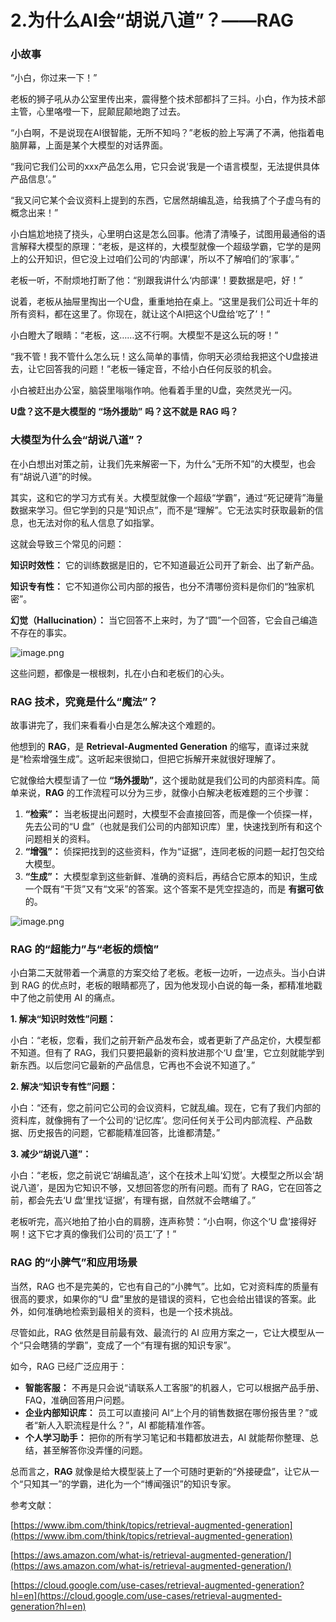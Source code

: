 # 2.为什么AI会“胡说八道”？——RAG

### 小故事

“小白，你过来一下！”

老板的狮子吼从办公室里传出来，震得整个技术部都抖了三抖。小白，作为技术部主管，心里咯噔一下，屁颠屁颠地跑了过去。

“小白啊，不是说现在AI很智能，无所不知吗？”老板的脸上写满了不满，他指着电脑屏幕，上面是某个大模型的对话界面。

“我问它我们公司的xxx产品怎么用，它只会说‘我是一个语言模型，无法提供具体产品信息’。”

“我又问它某个会议资料上提到的东西，它居然胡编乱造，给我搞了个子虚乌有的概念出来！”

小白尴尬地挠了挠头，心里明白这是怎么回事。他清了清嗓子，试图用最通俗的语言解释大模型的原理：“老板，是这样的，大模型就像一个超级学霸，它学的是网上的公开知识，但它没上过咱们公司的‘内部课’，所以不了解咱们的‘家事’。”

老板一听，不耐烦地打断了他：“别跟我讲什么‘内部课’！要数据是吧，好！”

说着，老板从抽屉里掏出一个U盘，重重地拍在桌上。“这里是我们公司近十年的所有资料，都在这里了。你现在，就让这个AI把这个U盘给‘吃了’！”

小白瞪大了眼睛：“老板，这……这不行啊。大模型不是这么玩的呀！”

“我不管！我不管什么怎么玩！这么简单的事情，你明天必须给我把这个U盘接进去，让它回答我的问题！”老板一锤定音，不给小白任何反驳的机会。

小白被赶出办公室，脑袋里嗡嗡作响。他看着手里的U盘，突然灵光一闪。

**U盘？这不是大模型的** **“场外援助”** **吗？这不就是** **RAG** **吗？**

### **大模型为什么会“胡说八道”？**

在小白想出对策之前，让我们先来解密一下，为什么“无所不知”的大模型，也会有“胡说八道”的时候。

其实，这和它的学习方式有关。大模型就像一个超级“学霸”，通过“死记硬背”海量数据来学习。但它学到的只是“知识点”，而不是“理解”。它无法实时获取最新的信息，也无法对你的私人信息了如指掌。

这就会导致三个常见的问题：

**知识时效性：** 它的训练数据是旧的，它不知道最近公司开了新会、出了新产品。

**知识专有性：** 它不知道你公司内部的报告，也分不清哪份资料是你们的“独家机密”。

**幻觉（Hallucination）：** 当它回答不上来时，为了“圆”一个回答，它会自己编造不存在的事实。

![image.png](2%20%E4%B8%BA%E4%BB%80%E4%B9%88AI%E4%BC%9A%E2%80%9C%E8%83%A1%E8%AF%B4%E5%85%AB%E9%81%93%E2%80%9D%EF%BC%9F%E2%80%94%E2%80%94RAG%2026d1c65be8d980cbbf69d86cd75810a8/image.png)

这些问题，都像是一根根刺，扎在小白和老板们的心头。

### **RAG 技术，究竟是什么“魔法”？**

故事讲完了，我们来看看小白是怎么解决这个难题的。

他想到的 **RAG**，是 **Retrieval-Augmented Generation** 的缩写，直译过来就是“检索增强生成”。这听起来很拗口，但把它拆解开来就很好理解了。

它就像给大模型请了一位 **“场外援助”**，这个援助就是我们公司的内部资料库。简单来说，**RAG** 的工作流程可以分为三步，就像小白解决老板难题的三个步骤：

1. **“检索”：** 当老板提出问题时，大模型不会直接回答，而是像一个侦探一样，先去公司的“U 盘”（也就是我们公司的内部知识库）里，快速找到所有和这个问题相关的资料。
2. **“增强”：** 侦探把找到的这些资料，作为“证据”，连同老板的问题一起打包交给大模型。
3. **“生成”：** 大模型拿到这些新鲜、准确的资料后，再结合它原本的知识，生成一个既有“干货”又有“文采”的答案。这个答案不是凭空捏造的，而是 **有据可依** 的。

![image.png](2%20%E4%B8%BA%E4%BB%80%E4%B9%88AI%E4%BC%9A%E2%80%9C%E8%83%A1%E8%AF%B4%E5%85%AB%E9%81%93%E2%80%9D%EF%BC%9F%E2%80%94%E2%80%94RAG%2026d1c65be8d980cbbf69d86cd75810a8/image%201.png)

### **RAG 的“超能力”与“老板的烦恼”**

小白第二天就带着一个满意的方案交给了老板。老板一边听，一边点头。当小白讲到 RAG 的优点时，老板的眼睛都亮了，因为他发现小白说的每一条，都精准地戳中了他之前使用 AI 的痛点。

**1. 解决“知识时效性”问题：**

小白：“老板，您看，我们之前开新产品发布会，或者更新了产品定价，大模型都不知道。但有了 RAG，我们只要把最新的资料放进那个‘U 盘’里，它立刻就能学到新东西。以后您问它最新的产品信息，它再也不会说不知道了。”

**2. 解决“知识专有性”问题：**

小白：“还有，您之前问它公司的会议资料，它就乱编。现在，它有了我们内部的资料库，就像拥有了一个公司的‘记忆库’。您问任何关于公司内部流程、产品数据、历史报告的问题，它都能精准回答，比谁都清楚。”

**3. 减少“胡说八道”：**

小白：“老板，您之前说它‘胡编乱造’，这个在技术上叫‘幻觉’。大模型之所以会‘胡说八道’，是因为它知识不够，又想回答您的所有问题。而有了 RAG，它在回答之前，都会先去‘U 盘’里找‘证据’，有理有据，自然就不会瞎编了。”

老板听完，高兴地拍了拍小白的肩膀，连声称赞：“小白啊，你这个‘U 盘’接得好啊！这下它才真的像我们公司的‘员工’了！”

### **RAG 的“小脾气”和应用场景**

当然，RAG 也不是完美的，它也有自己的“小脾气”。比如，它对资料库的质量有很高的要求，如果你的“U 盘”里放的是错误的资料，它也会给出错误的答案。此外，如何准确地检索到最相关的资料，也是一个技术挑战。

尽管如此，RAG 依然是目前最有效、最流行的 AI 应用方案之一，它让大模型从一个“只会瞎猜的学霸”，变成了一个“有理有据的知识专家”。

如今，RAG 已经广泛应用于：

- **智能客服：** 不再是只会说“请联系人工客服”的机器人，它可以根据产品手册、FAQ，准确回答用户问题。
- **企业内部知识库：** 员工可以直接问 AI“上个月的销售数据在哪份报告里？”或者“新人入职流程是什么？”，AI 都能精准作答。
- **个人学习助手：** 把你的所有学习笔记和书籍都放进去，AI 就能帮你整理、总结，甚至解答你没弄懂的问题。

总而言之，**RAG** 就像是给大模型装上了一个可随时更新的“外接硬盘”，让它从一个“只知其一”的学霸，进化为一个“博闻强识”的知识专家。

参考文献：

[https://www.ibm.com/think/topics/retrieval-augmented-generation](https://www.ibm.com/think/topics/retrieval-augmented-generation)

[https://aws.amazon.com/what-is/retrieval-augmented-generation/](https://aws.amazon.com/what-is/retrieval-augmented-generation/)

[https://cloud.google.com/use-cases/retrieval-augmented-generation?hl=en](https://cloud.google.com/use-cases/retrieval-augmented-generation?hl=en)